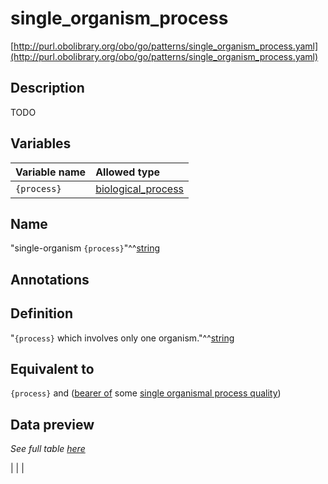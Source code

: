 # single_organism_process

[http://purl.obolibrary.org/obo/go/patterns/single_organism_process.yaml](http://purl.obolibrary.org/obo/go/patterns/single_organism_process.yaml)

## Description

TODO




## Variables

| Variable name | Allowed type |
|:--------------|:-------------|
| `{process}` | [biological_process](http://purl.obolibrary.org/obo/GO_0008150) |

## Name

"single-organism `{process}`"^^[string](http://www.w3.org/2001/XMLSchema#string)

## Annotations



## Definition

"`{process}` which involves only one organism."^^[string](http://www.w3.org/2001/XMLSchema#string)

## Equivalent to

`{process}`  and ([bearer of](http://purl.obolibrary.org/obo/RO_0000053) some [single organismal process quality](http://purl.obolibrary.org/obo/PATO_0002487))







## Data preview

*See full table [here](https://github.com/geneontology/go-ontology/tree/master/src/design_patterns/single_organism_process.tsv)*

|  |
|



